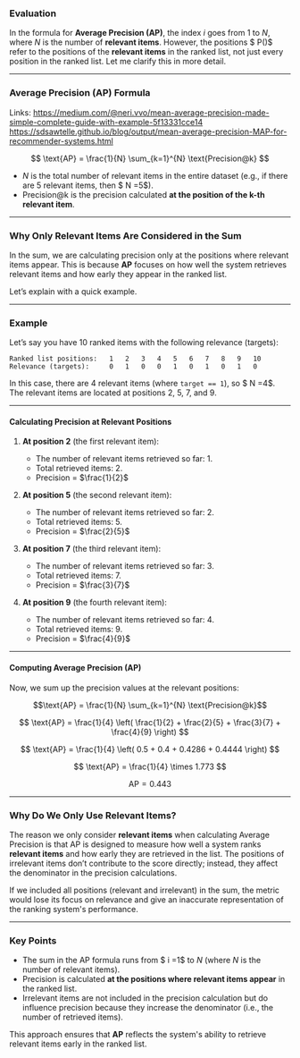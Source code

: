 ### Evaluation

In the formula for **Average Precision (AP)**, the index $i$ goes from 1 to $N$, where $N$ is the number of **relevant items**. However, the positions $ P()$ refer to the positions of the **relevant items** in the ranked list, not just every position in the ranked list. Let me clarify this in more detail.

---

### Average Precision (AP) Formula

Links:
https://medium.com/@neri.vvo/mean-average-precision-made-simple-complete-guide-with-example-5f13331cce14
https://sdsawtelle.github.io/blog/output/mean-average-precision-MAP-for-recommender-systems.html

$$
\text{AP} = \frac{1}{N} \sum_{k=1}^{N} \text{Precision@k}
$$

- $N$ is the total number of relevant items in the entire dataset (e.g., if there are 5 relevant items, then $ N =5$).
- $\text{Precision@k}$ is the precision calculated **at the position of the k-th relevant item**.

---

### Why Only Relevant Items Are Considered in the Sum

In the sum, we are calculating precision only at the positions where relevant items appear. This is because **AP** focuses on how well the system retrieves relevant items and how early they appear in the ranked list.

Let’s explain with a quick example.

---

### Example

Let’s say you have 10 ranked items with the following relevance (targets):

```
Ranked list positions:   1   2   3   4   5   6   7   8   9   10
Relevance (targets):     0   1   0   0   1   0   1   0   1   0
```

In this case, there are 4 relevant items (where `target == 1`), so $ N =4$. The relevant items are located at positions 2, 5, 7, and 9.

---

#### Calculating Precision at Relevant Positions

1. **At position 2** (the first relevant item):

   - The number of relevant items retrieved so far: 1.
   - Total retrieved items: 2.
   - Precision = $\frac{1}{2}$

2. **At position 5** (the second relevant item):

   - The number of relevant items retrieved so far: 2.
   - Total retrieved items: 5.
   - Precision = $\frac{2}{5}$

3. **At position 7** (the third relevant item):

   - The number of relevant items retrieved so far: 3.
   - Total retrieved items: 7.
   - Precision = $\frac{3}{7}$

4. **At position 9** (the fourth relevant item):
   - The number of relevant items retrieved so far: 4.
   - Total retrieved items: 9.
   - Precision = $\frac{4}{9}$

---

#### Computing Average Precision (AP)

Now, we sum up the precision values at the relevant positions:

$$\text{AP} = \frac{1}{N} \sum_{k=1}^{N} \text{Precision@k}$$

$$
\text{AP} = \frac{1}{4} \left( \frac{1}{2} + \frac{2}{5} + \frac{3}{7} + \frac{4}{9} \right)
$$

$$
\text{AP} = \frac{1}{4} \left( 0.5 + 0.4 + 0.4286 + 0.4444 \right)
$$

$$
\text{AP} = \frac{1}{4} \times 1.773
$$

$$
\text{AP} = 0.443
$$

---

### Why Do We Only Use Relevant Items?

The reason we only consider **relevant items** when calculating Average Precision is that AP is designed to measure how well a system ranks **relevant items** and how early they are retrieved in the list. The positions of irrelevant items don’t contribute to the score directly; instead, they affect the denominator in the precision calculations.

If we included all positions (relevant and irrelevant) in the sum, the metric would lose its focus on relevance and give an inaccurate representation of the ranking system's performance.

---

### Key Points

- The sum in the AP formula runs from $ i =1$ to $N$ (where $N$ is the number of relevant items).
- Precision is calculated **at the positions where relevant items appear** in the ranked list.
- Irrelevant items are not included in the precision calculation but do influence precision because they increase the denominator (i.e., the number of retrieved items).

This approach ensures that **AP** reflects the system's ability to retrieve relevant items early in the ranked list.
